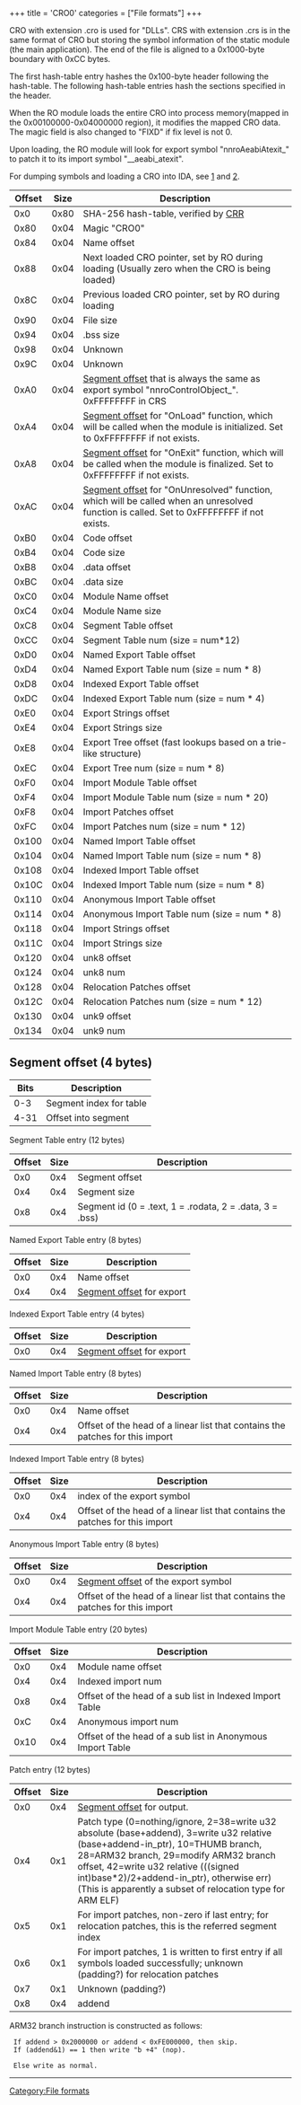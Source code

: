 +++
title = 'CRO0'
categories = ["File formats"]
+++

CRO with extension .cro is used for "DLLs". CRS with extension .crs is in the same format of CRO but storing the symbol information of the static module (the main application). The end of the file is aligned to a 0x1000-byte boundary with 0xCC bytes.

The first hash-table entry hashes the 0x100-byte header following the hash-table. The following hash-table entries hash the sections specified in the header.

When the RO module loads the entire CRO into process memory(mapped in the 0x00100000-0x04000000 region), it modifies the mapped CRO data. The magic field is also changed to "FIXD" if fix level is not 0.

Upon loading, the RO module will look for export symbol "nnroAeabiAtexit\_" to patch it to its import symbol "\_\_aeabi_atexit".

For dumping symbols and loading a CRO into IDA, see [1](https://github.com/plutooo/ctr/) and [2](https://github.com/wwylele/IDA_plugin_CRO).

| Offset | Size | Description                                                                                                                                                                     |
|--------|------|---------------------------------------------------------------------------------------------------------------------------------------------------------------------------------|
| 0x0    | 0x80 | SHA-256 hash-table, verified by [CRR](CRR0 "wikilink")                                                                                                                          |
| 0x80   | 0x04 | Magic "CRO0"                                                                                                                                                                    |
| 0x84   | 0x04 | Name offset                                                                                                                                                                     |
| 0x88   | 0x04 | Next loaded CRO pointer, set by RO during loading (Usually zero when the CRO is being loaded)                                                                                   |
| 0x8C   | 0x04 | Previous loaded CRO pointer, set by RO during loading                                                                                                                           |
| 0x90   | 0x04 | File size                                                                                                                                                                       |
| 0x94   | 0x04 | .bss size                                                                                                                                                                       |
| 0x98   | 0x04 | Unknown                                                                                                                                                                         |
| 0x9C   | 0x04 | Unknown                                                                                                                                                                         |
| 0xA0   | 0x04 | [Segment offset](Segment_offset_(4_bytes) "wikilink") that is always the same as export symbol "nnroControlObject\_". 0xFFFFFFFF in CRS                                         |
| 0xA4   | 0x04 | [Segment offset](Segment_offset_(4_bytes) "wikilink") for "OnLoad" function, which will be called when the module is initialized. Set to 0xFFFFFFFF if not exists.              |
| 0xA8   | 0x04 | [Segment offset](Segment_offset_(4_bytes) "wikilink") for "OnExit" function, which will be called when the module is finalized. Set to 0xFFFFFFFF if not exists.                |
| 0xAC   | 0x04 | [Segment offset](Segment_offset_(4_bytes) "wikilink") for "OnUnresolved" function, which will be called when an unresolved function is called. Set to 0xFFFFFFFF if not exists. |
| 0xB0   | 0x04 | Code offset                                                                                                                                                                     |
| 0xB4   | 0x04 | Code size                                                                                                                                                                       |
| 0xB8   | 0x04 | .data offset                                                                                                                                                                    |
| 0xBC   | 0x04 | .data size                                                                                                                                                                      |
| 0xC0   | 0x04 | Module Name offset                                                                                                                                                              |
| 0xC4   | 0x04 | Module Name size                                                                                                                                                                |
| 0xC8   | 0x04 | Segment Table offset                                                                                                                                                            |
| 0xCC   | 0x04 | Segment Table num (size = num\*12)                                                                                                                                              |
| 0xD0   | 0x04 | Named Export Table offset                                                                                                                                                       |
| 0xD4   | 0x04 | Named Export Table num (size = num \* 8)                                                                                                                                        |
| 0xD8   | 0x04 | Indexed Export Table offset                                                                                                                                                     |
| 0xDC   | 0x04 | Indexed Export Table num (size = num \* 4)                                                                                                                                      |
| 0xE0   | 0x04 | Export Strings offset                                                                                                                                                           |
| 0xE4   | 0x04 | Export Strings size                                                                                                                                                             |
| 0xE8   | 0x04 | Export Tree offset (fast lookups based on a trie-like structure)                                                                                                                |
| 0xEC   | 0x04 | Export Tree num (size = num \* 8)                                                                                                                                               |
| 0xF0   | 0x04 | Import Module Table offset                                                                                                                                                      |
| 0xF4   | 0x04 | Import Module Table num (size = num \* 20)                                                                                                                                      |
| 0xF8   | 0x04 | Import Patches offset                                                                                                                                                           |
| 0xFC   | 0x04 | Import Patches num (size = num \* 12)                                                                                                                                           |
| 0x100  | 0x04 | Named Import Table offset                                                                                                                                                       |
| 0x104  | 0x04 | Named Import Table num (size = num \* 8)                                                                                                                                        |
| 0x108  | 0x04 | Indexed Import Table offset                                                                                                                                                     |
| 0x10C  | 0x04 | Indexed Import Table num (size = num \* 8)                                                                                                                                      |
| 0x110  | 0x04 | Anonymous Import Table offset                                                                                                                                                   |
| 0x114  | 0x04 | Anonymous Import Table num (size = num \* 8)                                                                                                                                    |
| 0x118  | 0x04 | Import Strings offset                                                                                                                                                           |
| 0x11C  | 0x04 | Import Strings size                                                                                                                                                             |
| 0x120  | 0x04 | unk8 offset                                                                                                                                                                     |
| 0x124  | 0x04 | unk8 num                                                                                                                                                                        |
| 0x128  | 0x04 | Relocation Patches offset                                                                                                                                                       |
| 0x12C  | 0x04 | Relocation Patches num (size = num \* 12)                                                                                                                                       |
| 0x130  | 0x04 | unk9 offset                                                                                                                                                                     |
| 0x134  | 0x04 | unk9 num                                                                                                                                                                        |

## Segment offset (4 bytes)

| Bits | Description             |
|------|-------------------------|
| 0-3  | Segment index for table |
| 4-31 | Offset into segment     |

Segment Table entry (12 bytes)

| Offset | Size | Description                                              |
|--------|------|----------------------------------------------------------|
| 0x0    | 0x4  | Segment offset                                           |
| 0x4    | 0x4  | Segment size                                             |
| 0x8    | 0x4  | Segment id (0 = .text, 1 = .rodata, 2 = .data, 3 = .bss) |

Named Export Table entry (8 bytes)

| Offset | Size | Description                                                      |
|--------|------|------------------------------------------------------------------|
| 0x0    | 0x4  | Name offset                                                      |
| 0x4    | 0x4  | [Segment offset](Segment_offset_(4_bytes) "wikilink") for export |

Indexed Export Table entry (4 bytes)

| Offset | Size | Description                                                      |
|--------|------|------------------------------------------------------------------|
| 0x0    | 0x4  | [Segment offset](Segment_offset_(4_bytes) "wikilink") for export |

Named Import Table entry (8 bytes)

| Offset | Size | Description                                                                   |
|--------|------|-------------------------------------------------------------------------------|
| 0x0    | 0x4  | Name offset                                                                   |
| 0x4    | 0x4  | Offset of the head of a linear list that contains the patches for this import |

Indexed Import Table entry (8 bytes)

| Offset | Size | Description                                                                   |
|--------|------|-------------------------------------------------------------------------------|
| 0x0    | 0x4  | index of the export symbol                                                    |
| 0x4    | 0x4  | Offset of the head of a linear list that contains the patches for this import |

Anonymous Import Table entry (8 bytes)

| Offset | Size | Description                                                                   |
|--------|------|-------------------------------------------------------------------------------|
| 0x0    | 0x4  | [Segment offset](Segment_offset_(4_bytes) "wikilink") of the export symbol    |
| 0x4    | 0x4  | Offset of the head of a linear list that contains the patches for this import |

Import Module Table entry (20 bytes)

| Offset | Size | Description                                                |
|--------|------|------------------------------------------------------------|
| 0x0    | 0x4  | Module name offset                                         |
| 0x4    | 0x4  | Indexed import num                                         |
| 0x8    | 0x4  | Offset of the head of a sub list in Indexed Import Table   |
| 0xC    | 0x4  | Anonymous import num                                       |
| 0x10   | 0x4  | Offset of the head of a sub list in Anonymous Import Table |

Patch entry (12 bytes)

| Offset | Size | Description                                                                                                                                                                                                                                                                                                                 |
|--------|------|-----------------------------------------------------------------------------------------------------------------------------------------------------------------------------------------------------------------------------------------------------------------------------------------------------------------------------|
| 0x0    | 0x4  | [Segment offset](Segment_offset_(4_bytes) "wikilink") for output.                                                                                                                                                                                                                                                           |
| 0x4    | 0x1  | Patch type (0=nothing/ignore, 2=38=write u32 absolute (base+addend), 3=write u32 relative (base+addend-in_ptr), 10=THUMB branch, 28=ARM32 branch, 29=modify ARM32 branch offset, 42=write u32 relative (((signed int)base\*2)/2+addend-in_ptr), otherwise err) (This is apparently a subset of relocation type for ARM ELF) |
| 0x5    | 0x1  | For import patches, non-zero if last entry; for relocation patches, this is the referred segment index                                                                                                                                                                                                                      |
| 0x6    | 0x1  | For import patches, 1 is written to first entry if all symbols loaded successfully; unknown (padding?) for relocation patches                                                                                                                                                                                               |
| 0x7    | 0x1  | Unknown (padding?)                                                                                                                                                                                                                                                                                                          |
| 0x8    | 0x4  | addend                                                                                                                                                                                                                                                                                                                      |

ARM32 branch instruction is constructed as follows:

` If addend > 0x2000000 or addend < 0xFE000000, then skip.`  
` If (addend&1) == 1 then write "b +4" (nop).`  
```
 Else write as normal.
```

------------------------------------------------------------------------

[Category:File formats](Category:File_formats "wikilink")
